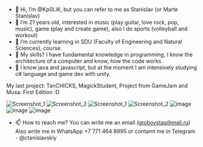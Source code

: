 - 👋 Hi, I’m @Kp0LiK, but you can refer to me as Stanislav (or Marte Stanislav)
- 👀 I’m 21 years old, interested in music (play guitar, love rock, pop, music), game (play and create game), also I do sports (volleyball and workout)
- 🌱 I’m currently learning in SDU (Faculty of Engineering and Natural Sciences), course.
- 💞️ My skills? I have fundamental knowledge in programming, I know the architecture of a computer and know, how the code works. 
- 🌱 I know java and javascript, but at the moment I am intensively studying c# language and game dev with unity.


My last project: TanCHICKS, MagickStudent, Project from GameJam and Musa: First Edition :D

![Screenshot_1](https://user-images.githubusercontent.com/75549884/155890692-1c3e92d3-0838-4843-9365-5ef73db30c66.png)
![Screenshot_2](https://user-images.githubusercontent.com/75549884/155890694-8f4d22be-50c8-4291-a0f1-478aca87fc23.png)
![Screenshot_1](https://user-images.githubusercontent.com/75549884/183538518-acc17393-a23a-4180-88e1-940b6be7179b.png)
![Screenshot_2](https://user-images.githubusercontent.com/75549884/183538528-dbae91ef-5c2b-4db9-ad36-16593c46c9ae.png)
![image](https://user-images.githubusercontent.com/75549884/208246999-6ada311d-a0f1-4b86-a9d7-aaba96dcc306.png)
![image](https://user-images.githubusercontent.com/75549884/208247069-eabf6c66-8513-44dd-b53c-bbf7ab5620db.png)
![image](https://github.com/Kp0LiK/Kp0LiK/assets/75549884/6e3c9d9f-2dbf-44ee-87f8-1f6030ea5c4f)



- 📫 How to reach me? You can write me an email (grobovstas@mali.ru)
Also write me in WhatsApp +7 771 464 8995 or contamt me in Telegram - @ctanislavskiy
<!---
Kp0LiK/Kp0LiK is a ✨ special ✨ repository because its `README.md` (this file) appears on your GitHub profile.
You can click the Preview link to take a look at your changes.
--->
